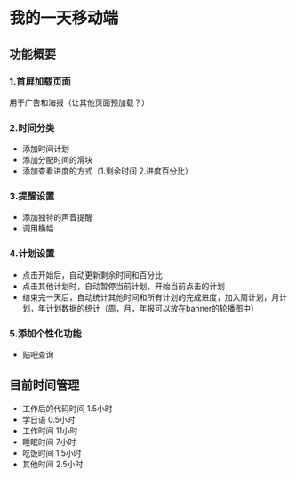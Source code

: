 # 我的一天移动端
## 功能概要
### 1.首屏加载页面
用于广告和海报（让其他页面预加载？）
### 2.时间分类
- 添加时间计划
- 添加分配时间的滑块
- 添加查看进度的方式（1.剩余时间  2.进度百分比）
### 3.提醒设置
- 添加独特的声音提醒
- 调用横幅
### 4.计划设置
- 点击开始后，自动更新剩余时间和百分比
- 点击其他计划时，自动暂停当前计划，开始当前点击的计划
- 结束完一天后，自动统计其他时间和所有计划的完成进度，加入周计划，月计划，年计划数据的统计（周，月，年报可以放在banner的轮播图中）
### 5.添加个性化功能
- 贴吧查询


## 目前时间管理
- 工作后的代码时间  1.5小时
- 学日语 0.5小时
- 工作时间 11小时
- 睡眠时间 7小时
- 吃饭时间 1.5小时
- 其他时间 2.5小时